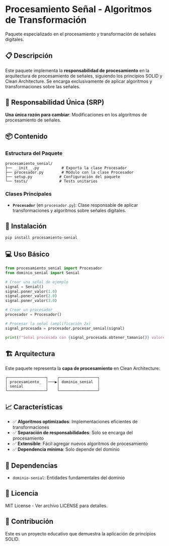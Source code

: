 # Procesamiento Señal - Algoritmos de Transformación

Paquete especializado en el procesamiento y transformación de señales digitales.

## 📋 Descripción

Este paquete implementa la **responsabilidad de procesamiento** en la arquitectura de procesamiento de señales, siguiendo los principios SOLID y Clean Architecture. Se encarga exclusivamente de aplicar algoritmos y transformaciones sobre las señales.

## 🎯 Responsabilidad Única (SRP)

**Una única razón para cambiar**: Modificaciones en los algoritmos de procesamiento de señales.

## 📦 Contenido

### Estructura del Paquete

```
procesamiento_senial/
├── __init__.py          # Exporta la clase Procesador
├── procesador.py        # Módulo con la clase Procesador
├── setup.py            # Configuración del paquete
└── tests/              # Tests unitarios
```

### Clases Principales

- **`Procesador`** (en `procesador.py`): Clase responsable de aplicar transformaciones y algoritmos sobre señales digitales.

## 🚀 Instalación

```bash
pip install procesamiento-senial
```

## 💻 Uso Básico

```python
from procesamiento_senial import Procesador
from dominio_senial import Senial

# Crear una señal de ejemplo
signal = Senial()
signal.poner_valor(1.0)
signal.poner_valor(2.0)
signal.poner_valor(3.0)

# Crear un procesador
procesador = Procesador()

# Procesar la señal (amplificación 2x)
signal_procesada = procesador.procesar_senial(signal)

print(f"Señal procesada con {signal_procesada.obtener_tamanio()} valores")
```

## 🏗️ Arquitectura

Este paquete representa la **capa de procesamiento** en Clean Architecture:

```
┌─────────────────┐    ┌─────────────────┐
│ procesamiento_  │───▶│ dominio_senial  │
│ senial          │    │                 │
└─────────────────┘    └─────────────────┘
```

## 📈 Características

- ✅ **Algoritmos optimizados**: Implementaciones eficientes de transformaciones
- ✅ **Separación de responsabilidades**: Solo se encarga del procesamiento
- ✅ **Extensible**: Fácil agregar nuevos algoritmos de procesamiento
- ✅ **Dependencia mínima**: Solo depende del dominio

## 🔗 Dependencias

- `dominio-senial`: Entidades fundamentales del dominio

## 📝 Licencia

MIT License - Ver archivo LICENSE para detalles.

## 👥 Contribución

Este es un proyecto educativo que demuestra la aplicación de principios SOLID.